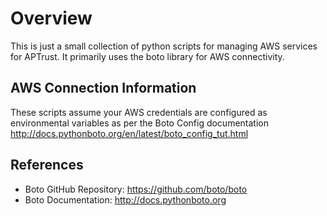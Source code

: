 # Overview

This is just a small collection of python scripts for managing AWS services for
APTrust.  It primarily uses the boto library for AWS connectivity.

## AWS Connection Information

These scripts assume your AWS credentials are configured as environmental 
variables as per the Boto Config documentation 
http://docs.pythonboto.org/en/latest/boto_config_tut.html

## References

* Boto GitHub Repository: https://github.com/boto/boto
* Boto Documentation: http://docs.pythonboto.org
